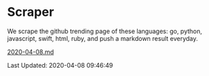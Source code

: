 # Scraper

We scrape the github trending page of these languages: go, python, javascript, swift, html, ruby, and push a markdown result everyday.

[2020-04-08.md](https://github.com/henson/Scraper/blob/master/2020-04-08.md)

Last Updated: 2020-04-08 09:46:49